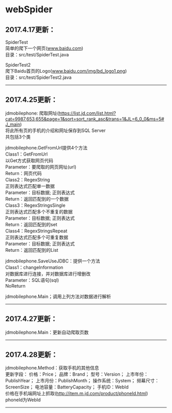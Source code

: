 # webSpider

2017.4.17更新：
----
SpiderTest</br>
简单的爬下一个网页(www.baidu.com)</br>
目录：src/test/SpiderTest.java</br>

SpiderTest2</br>
爬下Baidu首页的Logo(www.baidu.com/img/bd_logo1.png)</br>
目录：src/test/SpiderTest2.java</br>

----
2017.4.25更新：
----
jdmobilephone:
爬取网址(https://list.jd.com/list.html?cat=9987,653,655&page=1&sort=sort_rank_asc&trans=1&JL=6_0_0&ms=5#J_main)</br>
将此所有页的手机的介绍和网址保存到SQL Server</br>
共包括3个类</br>

jdmobilephone.GetFromUrl提供4个方法</br>
Class1：GetFromUrl</br>
以Get方式获取网页代码</br>
Parameter：要爬取的网页网址(url)</br>
Return：网页代码</br>
Class2：RegexString</br>
正则表达式匹配单一数据</br>
Parameter：目标数据; 正则表达式</br>
Return：返回匹配到的一个数据</br>
Class3：RegexStringsSingle</br>
正则表达式匹配多个不重复的数据</br>
Parameter：目标数据; 正则表达式</br>
Return：返回匹配到的set</br>
Class4：RegexStringsRepeat</br>
正则表达式匹配多个可重复数据</br>
Parameter：目标数据; 正则表达式</br>
Return：返回匹配到的List</br>

jdmobilephone.SaveUseJDBC：提供一个方法</br>
Class1：changeInformation</br>
对数据库进行连接，并对数据库进行增删改</br>
Parameter：SQL语句(sql)</br>
NoReturn</br>

jdmobilephone.Main；调用上列方法对数据进行解析</br>

----
2017.4.27更新：
----
jdmobilephone.Main：更新自动爬取页数

----
2017.4.28更新：
----
jdmobilephone.Method：获取手机的其他信息</br>
更新字段：
价格：Price；
品牌：Brand；
型号：Version；
上市年份：PublishYear；
上市月份：PublishMonth；
操作系统：System；
频幕尺寸：ScreenSize；
电池容量：BatteryCapacity；
手机ID：WebId</br>
价格在手机端网址上抓取(http://item.m.jd.com/product/phoneId.html)</br>
phoneId为WebId

----

